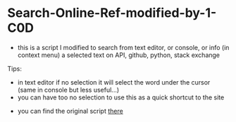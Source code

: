 # Search-Online-Ref-modified-by-1-C0D

* this is a script I modified to search from text editor, or console, or info (in context menu) a selected text on API, github, python, stack exchange
  
Tips: 
- in text editor if no selection it will select the word under the cursor (same in console but less useful...)
- you can have too no selection to use this as a quick shortcut to the site

* you can find the original script [there](https://github.com/tin2tin/Search-API-Reference/blob/master/search_api_reference.py)
